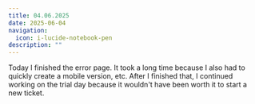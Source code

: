 ```yaml
---
title: 04.06.2025
date: 2025-06-04
navigation:
  icon: i-lucide-notebook-pen
description: ""
---
```


Today I finished the error page. It took a long time because I also had to quickly create a mobile version, etc. After I finished that, I continued working on the trial day because it wouldn't have been worth it to start a new ticket.
